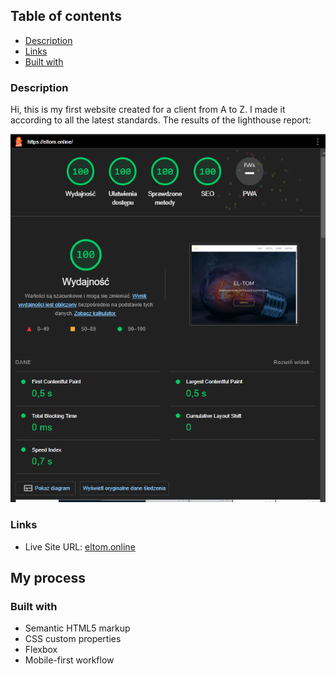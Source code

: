 
## Table of contents

  - [Description](#description)
  - [Links](#links)
  - [Built with](#built-with)

### Description

  Hi, this is my first website created for a client from A to Z. 
  I made it according to all the latest standards. 
  The results of the lighthouse report: 

  ![](./screenshots/screen_%20one.png)

### Links

- Live Site URL: [eltom.online](https://eltom.online)


## My process

### Built with

- Semantic HTML5 markup
- CSS custom properties
- Flexbox
- Mobile-first workflow
